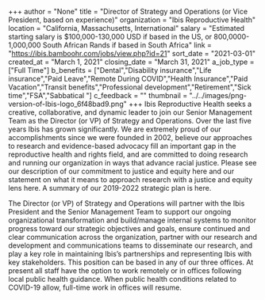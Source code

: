+++
author = "None"
title = "Director of Strategy and Operations (or Vice President, based on experience)"
organization = "Ibis Reproductive Health"
location = "California, Massachusetts, International"
salary = "Estimated starting salary is $100,000-130,000 USD if based in the US, or 800,0000-1,000,000 South African Rands if based in South Africa"
link = "https://ibis.bamboohr.com/jobs/view.php?id=21"
sort_date = "2021-03-01"
created_at = "March 1, 2021"
closing_date = "March 31, 2021"
a_job_type = ["Full Time"]
b_benefits = ["Dental","Disability insurance","Life insurance","Paid Leave","Remote During COVID","Health Insurance","Paid Vacation","Transit benefits","Professional development","Retirement","Sick time","FSA","Sabbatical "]
c_feedback = ""
thumbnail = "../../images/png-version-of-Ibis-logo_6f48bad9.png"
+++
Ibis Reproductive Health seeks a creative, collaborative, and dynamic leader to join our Senior Management Team as the Director (or VP) of Strategy and Operations. Over the last five years Ibis has grown significantly. We are extremely proud of our accomplishments since we were founded in 2002, believe our approaches to research and evidence-based advocacy fill an important gap in the reproductive health and rights field, and are committed to doing research and running our organization in ways that advance racial justice. Please see our description of our commitment to justice and equity here and our statement on what it means to approach research with a justice and equity lens here.  A summary of our 2019-2022 strategic plan is here.

The Director (or VP) of Strategy and Operations will partner with the Ibis President and the Senior Management Team to support our ongoing organizational transformation and build/manage internal systems to monitor progress toward our strategic objectives and goals, ensure continued and clear communication across the organization, partner with our research and development and communications teams to disseminate our research, and play a key role in maintaining Ibis’s partnerships and representing Ibis with key stakeholders. This position can be based in any of our three offices. At present all staff have the option to work remotely or in offices following local public health guidance. When public health conditions related to COVID-19 allow, full-time work in offices will resume.